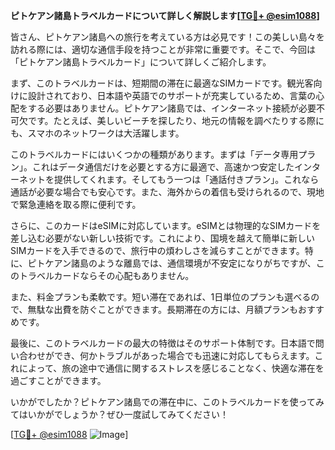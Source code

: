 **ピトケアン諸島トラベルカードについて詳しく解説します[[TG💪+ @esim1088](https://t.me/s/esim1088)]**

皆さん、ピトケアン諸島への旅行を考えている方は必見です！この美しい島々を訪れる際には、適切な通信手段を持つことが非常に重要です。そこで、今回は「ピトケアン諸島トラベルカード」について詳しくご紹介します。

まず、このトラベルカードは、短期間の滞在に最適なSIMカードです。観光客向けに設計されており、日本語や英語でのサポートが充実しているため、言葉の心配をする必要はありません。ピトケアン諸島では、インターネット接続が必要不可欠です。たとえば、美しいビーチを探したり、地元の情報を調べたりする際にも、スマホのネットワークは大活躍します。

このトラベルカードにはいくつかの種類があります。まずは「データ専用プラン」。これはデータ通信だけを必要とする方に最適で、高速かつ安定したインターネットを提供してくれます。そしてもう一つは「通話付きプラン」。これなら通話が必要な場合でも安心です。また、海外からの着信も受けられるので、現地で緊急連絡を取る際に便利です。

さらに、このカードはeSIMに対応しています。eSIMとは物理的なSIMカードを差し込む必要がない新しい技術です。これにより、国境を越えて簡単に新しいSIMカードを入手できるので、旅行中の煩わしさを減らすことができます。特に、ピトケアン諸島のような離島では、通信環境が不安定になりがちですが、このトラベルカードならその心配もありません。

また、料金プランも柔軟です。短い滞在であれば、1日単位のプランも選べるので、無駄な出費を防ぐことができます。長期滞在の方には、月額プランもおすすめです。

最後に、このトラベルカードの最大の特徴はそのサポート体制です。日本語で問い合わせができ、何かトラブルがあった場合でも迅速に対応してもらえます。これによって、旅の途中で通信に関するストレスを感じることなく、快適な滞在を過ごすことができます。

いかがでしたか？ピトケアン諸島での滞在中に、このトラベルカードを使ってみてはいかがでしょうか？ぜひ一度試してみてください！

[[TG💪+ @esim1088](https://t.me/s/esim1088) ![Image](https://i.postimg.cc/Y0z9fWf4/image.png)]